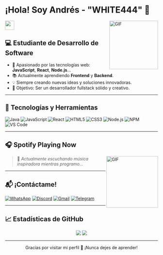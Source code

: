 # ¡Hola! Soy **Andrés - "WHITE444"** 🚀  
<img width="30px" src="https://media.tenor.com/images/3b388fe03da271d2674faf85eb7c3fcd/tenor.gif" />

<img align="right" alt="GIF" height="160px" src="https://media.giphy.com/media/du3J3cXyzhj75IOgvA/giphy.gif" />

## 💻 Estudiante de Desarrollo de Software

- 🔧 Apasionado por las tecnologías web: **JavaScript**, **React**, **Node.js**...
- 📚 Actualmente aprendiendo **Frontend** y **Backend**.
- 💡 Siempre creando nuevas ideas y soluciones innovadoras.
- 🎯 Objetivo: Ser un desarrollador fullstack sólido y creativo.

---

## 🚀 Tecnologías y Herramientas

![Java](https://img.shields.io/badge/Java-ED8B00?style=for-the-badge&logo=java&logoColor=white)
![JavaScript](https://img.shields.io/badge/JavaScript-F7DF1C?style=for-the-badge&logo=javascript&logoColor=000)
![React](https://img.shields.io/badge/React-20232A?style=for-the-badge&logo=react&logoColor=61DAFB)
![HTML5](https://img.shields.io/badge/HTML5-E34F26?style=for-the-badge&logo=html5&logoColor=white)
![CSS3](https://img.shields.io/badge/CSS3-1572B6?style=for-the-badge&logo=css3&logoColor=white)
![Node.js](https://img.shields.io/badge/Node.js-339933?style=for-the-badge&logo=nodedotjs&logoColor=white)
![NPM](https://img.shields.io/badge/NPM-CB3837?style=for-the-badge&logo=npm&logoColor=white)
![VS Code](https://img.shields.io/badge/VSCode-007ACC?style=for-the-badge&logo=visualstudiocode&logoColor=white)

---

## 🎧 Spotify Playing Now

<img align="right" alt="GIF" height="170px" src="https://media.giphy.com/media/J5B1Y8QZnzXXbLQIBu/giphy.gif" />

<!-- Aquí podrías usar algún widget si lo configuras con Spotify API -->
> 🎵 *Actualmente escuchando música inspiradora mientras programo...*

---

## 📬 ¡Contáctame!

[![WhatsApp](https://img.shields.io/badge/WhatsApp-25D366?style=for-the-badge&logo=whatsapp&logoColor=white)](https://wa.me/593994839872)
[![Discord](https://img.shields.io/badge/Discord-7289DA?style=for-the-badge&logo=discord&logoColor=white)](https://discord.com/users/adres12_3)
[![Gmail](https://img.shields.io/badge/Gmail-D14836?style=for-the-badge&logo=gmail&logoColor=white)](mailto:enmanuel12vasquez@gmail.com)
[![Telegram](https://img.shields.io/badge/Telegram-2CA5E0?style=for-the-badge&logo=telegram&logoColor=white)](https://t.me/WHlTH344)

---

## 📈 Estadísticas de GitHub

<div align="center">
  <img src="https://github-readme-stats.vercel.app/api?username=Bgstatic&show_icons=true&theme=react&count_private=true&hide_border=true&line_height=24" />
  <img src="https://github-readme-stats.vercel.app/api/top-langs/?username=Bgstatic&layout=compact&theme=react&hide_border=true" />
</div>

---

<p align="center">Gracias por visitar mi perfil 💙 ¡Nunca dejes de aprender!</p>
